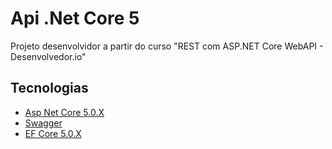 # Api .Net Core 5
Projeto desenvolvidor a partir do curso "REST com ASP.NET Core WebAPI - Desenvolvedor.io"

## Tecnologias
- [Asp Net Core 5.0.X](https://dotnet.microsoft.com/download/dotnet/5.0)
- [Swagger](https://swagger.io)
- [EF Core 5.0.X](https://docs.microsoft.com/pt-br/ef/core/get-started/overview/first-app?tabs=netcore-cli)


